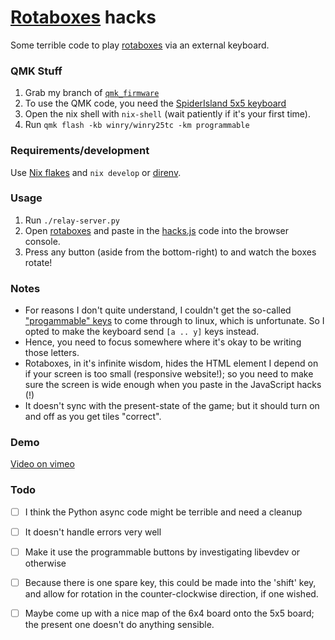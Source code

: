 # [Rotaboxes](https://rotaboxes.com/) hacks

Some terrible code to play [rotaboxes](https://rotaboxes.com/) via an external keyboard.


### QMK Stuff

1. Grab my branch of [`qmk_firmware`](https://github.com/silky/qmk_firmware/tree/rotaboxes-hacks)
1. To use the QMK code, you need the [SpiderIsland 5x5
   keyboard](https://www.aliexpress.com/item/1005002669909038.html)
1. Open the nix shell with `nix-shell` (wait patiently if it's your first
   time).
1. Run `qmk flash -kb winry/winry25tc -km programmable`


### Requirements/development

Use [Nix flakes](https://nixos.wiki/wiki/Flakes) and `nix develop` or
[direnv](https://github.com/nix-community/nix-direnv).


### Usage

1. Run `./relay-server.py`
1. Open [rotaboxes](https://rotaboxes.com/) and paste in the
   [hacks.js](./hacks.js) code into the browser console.
1. Press any button (aside from the bottom-right) to and watch the boxes
   rotate!


### Notes

- For reasons I don't quite understand, I couldn't get the so-called
["progammable"
keys](https://github.com/qmk/qmk_firmware/blob/master/docs/keycodes.md#programmable-button-support-idprogrammable-button) to come through to linux, which is unfortunate. So I opted to make the keyboard send `[a .. y]` keys instead.
- Hence, you need to focus somewhere where it's okay to be writing those
letters.
- Rotaboxes, in it's infinite wisdom, hides the HTML element I depend on if
your screen is too small (responsive website!); so you need to make sure the
screen is wide enough when you paste in the JavaScript hacks (!)
- It doesn't sync with the present-state of the game; but it should turn on
and off as you get tiles "correct".


### Demo

[Video on vimeo](https://vimeo.com/860187767?share=copy)



### Todo

- [ ] I think the Python async code might be terrible and need a cleanup
- [ ] It doesn't handle errors very well
- [ ] Make it use the programmable buttons by investigating libevdev or otherwise
- [ ] Because there is one spare key, this could be made into the 'shift' key,
    and allow for rotation in the counter-clockwise direction, if one wished.
- [ ] Maybe come up with a nice map of the 6x4 board onto the 5x5 board; the
   present one doesn't do anything sensible.



